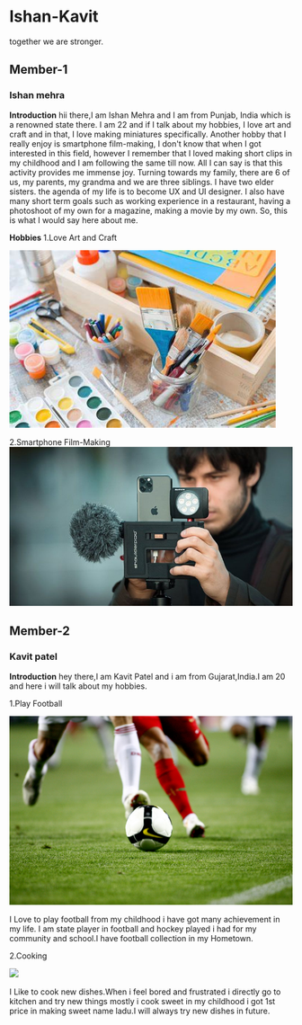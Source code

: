 # Ishan-Kavit
together we are stronger.

## Member-1 
### Ishan mehra
**Introduction**
hii there,I am Ishan Mehra and I am from Punjab, India which is a renowned state there. I am 22 and if I talk about my hobbies, I love art and craft and in that, I love making miniatures specifically. Another hobby that I really enjoy is smartphone film-making, I don't know that when I got interested in this field, however I remember that I loved making short clips in my childhood and I am following the same till now. All I can say is that this activity provides me immense joy. Turning towards my family, there are 6 of us, my parents, my grandma and we are three siblings. I have two elder sisters. the agenda of my life is to become UX and UI designer. I also have many short term goals such as working experience in a restaurant, having a photoshoot of my own for a magazine, making a movie by my own. So, this is what I would say here about me.

**Hobbies**
1.Love Art and Craft

<img src="images/art and craft.jpeg">  


2.Smartphone Film-Making  
<img src="images/videography.jpg">

## Member-2
### Kavit patel
**Introduction**
hey there,I am Kavit Patel and i am from Gujarat,India.I am 20 and here i will talk about my hobbies.

1.Play Football

<img src="images/Football.jpg"> 

I Love to play football from my childhood i have got many achievement in my life. I am state player in football and hockey played i had for my community and school.I have football collection in my Hometown.

2.Cooking

<img src="images/Cooking.avif">

I Like to cook new dishes.When i feel bored and frustrated i directly go to kitchen and try new things mostly i cook sweet in my childhood i got 1st price in making sweet name ladu.I will always try new dishes in future.







